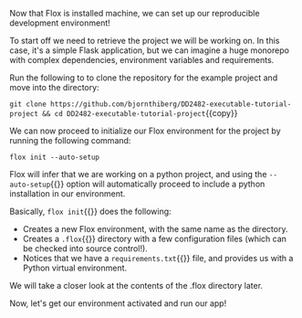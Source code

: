 Now that Flox is installed machine, we can set up our reproducible development environment!

To start off we need to retrieve the project we will be working on. In this case, it's a simple Flask application, but we can imagine a huge monorepo with complex dependencies, environment variables and requirements.

Run the following to to clone the repository for the example project and move into the directory:

`git clone https://github.com/bjornthiberg/DD2482-executable-tutorial-project &&
cd DD2482-executable-tutorial-project`{{copy}}

We can now proceed to initialize our Flox environment for the project by running the following command: 

`flox init --auto-setup`

Flox will infer that we are working on a python project, and using the  `--auto-setup`{{}} option will automatically proceed to include a python installation in our environment.

Basically, `flox init`{{}} does the following:
- Creates a new Flox environment, with the same name as the directory.
- Creates a `.flox`{{}} directory with a few configuration files (which can be checked into source control!).
- Notices that we have a `requirements.txt`{{}} file, and provides us with a Python virtual environment.

We will take a closer look at the contents of the .flox directory later.

Now, let's get our environment activated and run our app!
